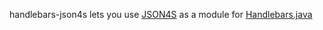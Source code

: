 handlebars-json4s lets you use [JSON4S](http://json4s.org/ "JSON4S") as a module for [Handlebars.java](https://github.com/jknack/handlebars.java "Handlebars.java")
